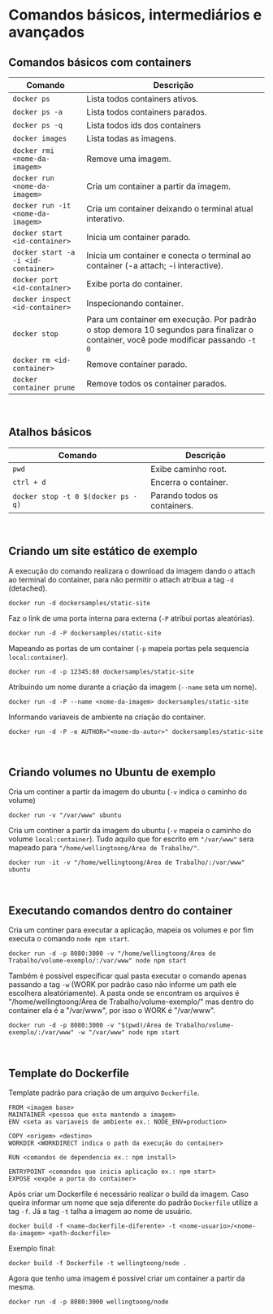 # Comandos básicos, intermediários e avançados
## Comandos básicos com containers
| Comando | Descrição |
| ------ | ------ |
| `docker ps ` | Lista todos containers ativos. |
| `docker ps -a` | Lista todos containers parados. |
| `docker ps -q` | Lista todos ids dos containers |
| `docker images` | Lista todas as imagens. |
| `docker rmi <nome-da-imagem>` | Remove uma imagem. |
| `docker run <nome-da-imagem>` | Cria um container a partir da imagem. |
| `docker run -it <nome-da-imagem>` | Cria um container deixando o terminal atual interativo. |
| `docker start <id-container>` | Inicia um container parado. |
| `docker start -a -i <id-container>` | Inicia um container e conecta o terminal ao container (-a attach; -i interactive). |
| `docker port <id-container>` | Exibe porta do container. |
| `docker inspect <id-container>` | Inspecionando container. |
| `docker stop` | Para um container em execução. Por padrão o stop demora 10 segundos para finalizar o container, você pode modificar passando `-t 0`|
| `docker rm <id-container>` | Remove container parado. |
| `docker container prune` | Remove todos os container parados. |

<br>

## Atalhos básicos
| Comando | Descrição |
| ------ | ------ |
| `pwd` | Exibe caminho root. |
| `ctrl + d` | Encerra o container. |
| `docker stop -t 0 $(docker ps -q)` | Parando todos os containers. |

<br>

## Criando um site estático de exemplo

A execução do comando realizara o download da imagem dando o attach ao terminal do container, para não permitir o attach atribua a tag `-d` (detached).
~~~
docker run -d dockersamples/static-site
~~~

Faz o link de uma porta interna para externa (`-P` atribui portas aleatórias).
~~~
docker run -d -P dockersamples/static-site
~~~

Mapeando as portas de um container (`-p` mapeia portas pela sequencia `local:container`).
~~~
docker run -d -p 12345:80 dockersamples/static-site
~~~

Atribuindo um nome durante a criação da imagem (`--name` seta um nome).
~~~
docker run -d -P --name <nome-da-imagem> dockersamples/static-site
~~~

Informando variaveis de ambiente na criação do container.
~~~
docker run -d -P -e AUTHOR="<nome-do-autor>" dockersamples/static-site
~~~

<br>

## Criando volumes no Ubuntu de exemplo

Cria um continer a partir da imagem do ubuntu (`-v` indica o caminho do volume)
~~~
docker run -v "/var/www" ubuntu
~~~

Cria um continer a partir da imagem do ubuntu (`-v` mapeia o caminho do volume `local:container`).
Tudo aquilo que for escrito em `"/var/www"` sera mapeado para `"/home/wellingtoong/Área de Trabalho/"`.
~~~
docker run -it -v "/home/wellingtoong/Área de Trabalho/:/var/www" ubuntu
~~~

<br>

## Executando comandos dentro do container

Cria um continer para executar a aplicação, mapeia os volumes e por fim executa o comando `node npm start`.
~~~
docker run -d -p 8080:3000 -v "/home/wellingtoong/Área de Trabalho/volume-exemplo/:/var/www" node npm start
~~~

Também é possivel especificar qual pasta executar o comando apenas passando a tag `-w` (WORK por padrão caso não informe um path ele escolhera aleatóriamente). 
A pasta onde se encontram os arquivos é "/home/wellingtoong/Área de Trabalho/volume-exemplo/" mas dentro do container ela é a "/var/www", por isso o WORK é "/var/www".
~~~
docker run -d -p 8080:3000 -v "$(pwd)/Área de Trabalho/volume-exemplo/:/var/www" -w "/var/www" node npm start
~~~

<br>

## Template do Dockerfile

Template padrão para criação de um arquivo `Dockerfile`. 
~~~
FROM <imagem base>
MAINTAINER <pessoa que esta mantendo a imagem>
ENV <seta as variaveis de ambiente ex.: NODE_ENV=production>

COPY <origem> <destino>
WORKDIR <WORKDIRECT indica o path da execução do container>

RUN <comandos de dependencia ex.: npm install>

ENTRYPOINT <comandos que inicia aplicação ex.: npm start>
EXPOSE <expõe a porta do container>
~~~

Após criar um Dockerfile é necessário realizar o build da imagem.
Caso queira informar um nome que seja diferente do padrão `Dockerfile` utilize a tag `-f`.
Já a tag `-t` talha a imagem ao nome de usuário.   
~~~
docker build -f <name-dockerfile-diferente> -t <nome-usuario>/<nome-da-imagem> <path-dockerfile>
~~~

Exemplo final:
~~~
docker build -f Dockerfile -t wellingtoong/node .
~~~

Agora que tenho uma imagem é possivel criar um container a partir da mesma.
~~~
docker run -d -p 8080:3000 wellingtoong/node
~~~